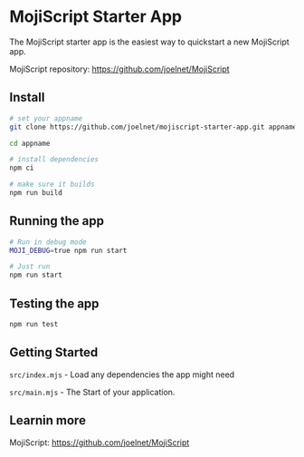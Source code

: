 # MojiScript Starter App

The MojiScript starter app is the easiest way to quickstart a new MojiScript app.

MojiScript repository: https://github.com/joelnet/MojiScript

## Install

```bash
# set your appname
git clone https://github.com/joelnet/mojiscript-starter-app.git appname

cd appname

# install dependencies
npm ci

# make sure it builds
npm run build
```

## Running the app

```bash
# Run in debug mode
MOJI_DEBUG=true npm run start

# Just run
npm run start
```

## Testing the app

```bash
npm run test
```

## Getting Started

`src/index.mjs` - Load any dependencies the app might need

`src/main.mjs` - The Start of your application.

## Learnin more

MojiScript: https://github.com/joelnet/MojiScript
